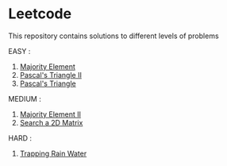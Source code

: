 # Leetcode
This repository contains solutions to different levels of problems 


EASY :

1. [Majority Element](https://leetcode.com/problems/majority-element/)
2. [Pascal's Triangle II](https://leetcode.com/problems/pascals-triangle-ii/)
3. [Pascal's Triangle](https://leetcode.com/problems/pascals-triangle/)




MEDIUM :

1. [Majority Element II](https://leetcode.com/problems/majority-element-ii/)
2. [Search a 2D Matrix](https://leetcode.com/problems/search-a-2d-matrix/)




HARD :

1. [Trapping Rain Water](https://leetcode.com/problems/trapping-rain-water/)



